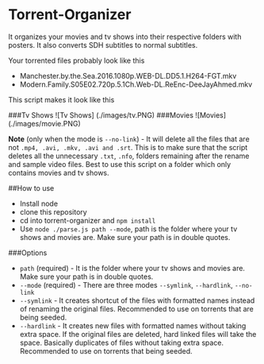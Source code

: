 # Torrent-Organizer

It organizes your movies and tv shows into their respective folders with posters. It also converts SDH subtitles to normal subtitles.

Your torrented files probably look like this
- Manchester.by.the.Sea.2016.1080p.WEB-DL.DD5.1.H264-FGT.mkv
- Modern.Family.S05E02.720p.5.1Ch.Web-DL.ReEnc-DeeJayAhmed.mkv

This script makes it look like this

###Tv Shows
![Tv Shows]
(./images/tv.PNG)
###Movies
![Movies]
(./images/movie.PNG)

**Note** (only when the mode is `--no-link`) - It will delete all the files that are not `.mp4, .avi, .mkv, .avi and .srt`. This is to make sure that the script deletes all the unnecessary `.txt`, `.nfo`, folders remaining after the rename and sample video files. Best to use this script on a folder which only contains movies and tv shows.

##How to use
- Install node
- clone this repository
- cd into torrent-organizer and `npm install`
- Use `node ./parse.js path --mode`, path is the folder where your tv shows and movies are. Make sure your path is in double quotes.

###Options
- `path` (required) - It is the folder where your tv shows and movies are. Make sure your path is in double quotes.
- `--mode` (required) - There are three modes `--symlink`, `--hardlink`, `--no-link`
 - `--symlink` - It creates shortcut of the files with formatted names instead of renaming the original files. Recommended to use on torrents that are being seeded.
 - `--hardlink` - It creates new files with formatted names without taking extra space. If the original files are deleted, hard linked files will take the space. Basically duplicates of files without taking extra space. Recommended to use on torrents that being seeded.
